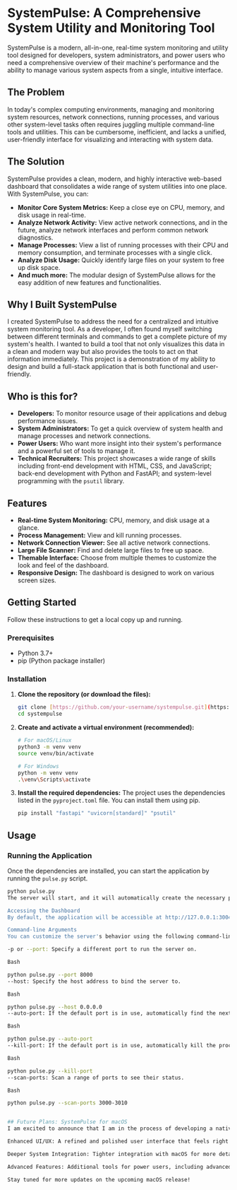# SystemPulse: A Comprehensive System Utility and Monitoring Tool

SystemPulse is a modern, all-in-one, real-time system monitoring and utility tool designed for developers, system administrators, and power users who need a comprehensive overview of their machine's performance and the ability to manage various system aspects from a single, intuitive interface.

## The Problem

In today's complex computing environments, managing and monitoring system resources, network connections, running processes, and various other system-level tasks often requires juggling multiple command-line tools and utilities. This can be cumbersome, inefficient, and lacks a unified, user-friendly interface for visualizing and interacting with system data.

## The Solution

SystemPulse provides a clean, modern, and highly interactive web-based dashboard that consolidates a wide range of system utilities into one place. With SystemPulse, you can:

* **Monitor Core System Metrics:** Keep a close eye on CPU, memory, and disk usage in real-time.
* **Analyze Network Activity:** View active network connections, and in the future, analyze network interfaces and perform common network diagnostics.
* **Manage Processes:** View a list of running processes with their CPU and memory consumption, and terminate processes with a single click.
* **Analyze Disk Usage:** Quickly identify large files on your system to free up disk space.
* **And much more:** The modular design of SystemPulse allows for the easy addition of new features and functionalities.

## Why I Built SystemPulse

I created SystemPulse to address the need for a centralized and intuitive system monitoring tool. As a developer, I often found myself switching between different terminals and commands to get a complete picture of my system's health. I wanted to build a tool that not only visualizes this data in a clean and modern way but also provides the tools to act on that information immediately. This project is a demonstration of my ability to design and build a full-stack application that is both functional and user-friendly.

## Who is this for?

* **Developers:** To monitor resource usage of their applications and debug performance issues.
* **System Administrators:** To get a quick overview of system health and manage processes and network connections.
* **Power Users:** Who want more insight into their system's performance and a powerful set of tools to manage it.
* **Technical Recruiters:** This project showcases a wide range of skills including front-end development with HTML, CSS, and JavaScript; back-end development with Python and FastAPI; and system-level programming with the `psutil` library.

## Features

* **Real-time System Monitoring:** CPU, memory, and disk usage at a glance.
* **Process Management:** View and kill running processes.
* **Network Connection Viewer:** See all active network connections.
* **Large File Scanner:** Find and delete large files to free up space.
* **Themable Interface:** Choose from multiple themes to customize the look and feel of the dashboard.
* **Responsive Design:** The dashboard is designed to work on various screen sizes.

## Getting Started

Follow these instructions to get a local copy up and running.

### Prerequisites

* Python 3.7+
* pip (Python package installer)

### Installation

1.  **Clone the repository (or download the files):**
    ```sh
    git clone [https://github.com/your-username/systempulse.git](https://github.com/your-username/systempulse.git)
    cd systempulse
    ```

2.  **Create and activate a virtual environment (recommended):**
    ```sh
    # For macOS/Linux
    python3 -m venv venv
    source venv/bin/activate

    # For Windows
    python -m venv venv
    .\venv\Scripts\activate
    ```

3.  **Install the required dependencies:**
    The project uses the dependencies listed in the `pyproject.toml` file. You can install them using pip.
    ```sh
    pip install "fastapi" "uvicorn[standard]" "psutil"
    ```

## Usage

### Running the Application

Once the dependencies are installed, you can start the application by running the `pulse.py` script.

```sh
python pulse.py
The server will start, and it will automatically create the necessary project structure if it doesn't already exist.

Accessing the Dashboard
By default, the application will be accessible at http://127.0.0.1:3004. Open this URL in your web browser to view the SystemPulse dashboard.

Command-line Arguments
You can customize the server's behavior using the following command-line arguments:

-p or --port: Specify a different port to run the server on.

Bash

python pulse.py --port 8000
--host: Specify the host address to bind the server to.

Bash

python pulse.py --host 0.0.0.0
--auto-port: If the default port is in use, automatically find the next available port.

Bash

python pulse.py --auto-port
--kill-port: If the default port is in use, automatically kill the process that is using it.

Bash

python pulse.py --kill-port
--scan-ports: Scan a range of ports to see their status.

Bash

python pulse.py --scan-ports 3000-3010


## Future Plans: SystemPulse for macOS
I am excited to announce that I am in the process of developing a native macOS version of SystemPulse. This will be a polished, feature-rich application available on the Mac App Store as a SaaS product. The macOS version will leverage native frameworks to provide an even more seamless and integrated experience, with additional features such as:

Enhanced UI/UX: A refined and polished user interface that feels right at home on macOS.

Deeper System Integration: Tighter integration with macOS for more detailed system information and control.

Advanced Features: Additional tools for power users, including advanced network analysis, container management, and more.

Stay tuned for more updates on the upcoming macOS release!
